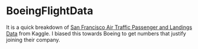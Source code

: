 # BoeingFlightData
It is a quick breakdown of <a href="https://www.kaggle.com/san-francisco/sf-air-traffic-passenger-and-landings-statistics">San Francisco Air Traffic Passenger and Landings Data</a> from Kaggle. I biased this towards Boeing to get numbers that justify joining their company.
